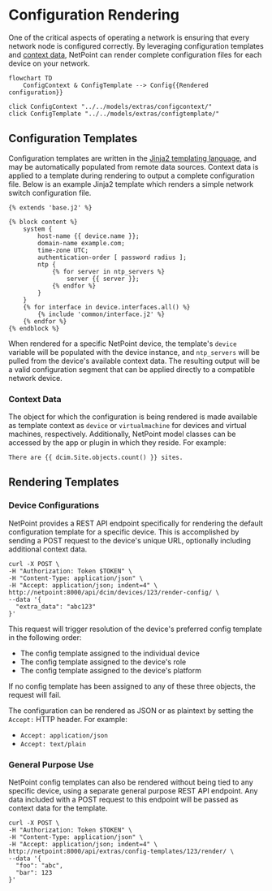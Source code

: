 # Configuration Rendering

One of the critical aspects of operating a network is ensuring that every network node is configured correctly. By leveraging configuration templates and [context data](./context-data.md), NetPoint can render complete configuration files for each device on your network.

```mermaid
flowchart TD
    ConfigContext & ConfigTemplate --> Config{{Rendered configuration}}

click ConfigContext "../../models/extras/configcontext/"
click ConfigTemplate "../../models/extras/configtemplate/"
```

## Configuration Templates

Configuration templates are written in the [Jinja2 templating language](https://jinja.palletsprojects.com/), and may be automatically populated from remote data sources. Context data is applied to a template during rendering to output a complete configuration file. Below is an example Jinja2 template which renders a simple network switch configuration file.

```jinja2
{% extends 'base.j2' %}

{% block content %}
    system {
        host-name {{ device.name }};
        domain-name example.com;
        time-zone UTC;
        authentication-order [ password radius ];
        ntp {
            {% for server in ntp_servers %}
                server {{ server }};
            {% endfor %}
        }
    }
    {% for interface in device.interfaces.all() %}
        {% include 'common/interface.j2' %}
    {% endfor %}
{% endblock %}
```

When rendered for a specific NetPoint device, the template's `device` variable will be populated with the device instance, and `ntp_servers` will be pulled from the device's available context data. The resulting output will be a valid configuration segment that can be applied directly to a compatible network device.

### Context Data

The object for which the configuration is being rendered is made available as template context as `device` or `virtualmachine` for devices and virtual machines, respectively. Additionally, NetPoint model classes can be accessed by the app or plugin in which they reside. For example:

```
There are {{ dcim.Site.objects.count() }} sites.
```

## Rendering Templates

### Device Configurations

NetPoint provides a REST API endpoint specifically for rendering the default configuration template for a specific device. This is accomplished by sending a POST request to the device's unique URL, optionally including additional context data.

```no-highlight
curl -X POST \
-H "Authorization: Token $TOKEN" \
-H "Content-Type: application/json" \
-H "Accept: application/json; indent=4" \
http://netpoint:8000/api/dcim/devices/123/render-config/ \
--data '{
  "extra_data": "abc123"
}'
```

This request will trigger resolution of the device's preferred config template in the following order:

* The config template assigned to the individual device
* The config template assigned to the device's role
* The config template assigned to the device's platform

If no config template has been assigned to any of these three objects, the request will fail.

The configuration can be rendered as JSON or as plaintext by setting the `Accept:` HTTP header. For example:

* `Accept: application/json`
* `Accept: text/plain`

### General Purpose Use

NetPoint config templates can also be rendered without being tied to any specific device, using a separate general purpose REST API endpoint. Any data included with a POST request to this endpoint will be passed as context data for the template.

```no-highlight
curl -X POST \
-H "Authorization: Token $TOKEN" \
-H "Content-Type: application/json" \
-H "Accept: application/json; indent=4" \
http://netpoint:8000/api/extras/config-templates/123/render/ \
--data '{
  "foo": "abc",
  "bar": 123
}'
```
